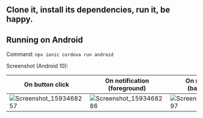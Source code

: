 ## Clone it, install its dependencies, run it, be happy.

## Running on Android

Command: `npx ionic cordova run android`

Screenshot (Android 10):

|On button click|On notification (foreground)|On notification (background)|
|-|-|-|
|![Screenshot_1593468257](https://user-images.githubusercontent.com/1174345/86060643-707e2580-ba65-11ea-9987-ca58f97a2001.png)|![Screenshot_1593468286](https://user-images.githubusercontent.com/1174345/86060636-6c520800-ba65-11ea-98a7-84ab5d6582ad.png)|![Screenshot_1593468297](https://user-images.githubusercontent.com/1174345/86060624-665c2700-ba65-11ea-932f-72ec9857e1ee.png)|

